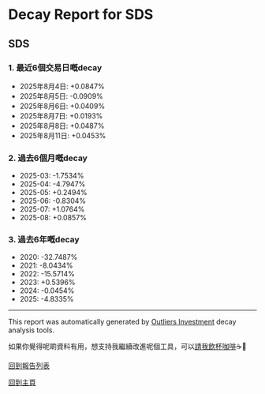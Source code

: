 # Decay Report for SDS

## SDS

### 1. 最近6個交易日嘅decay

- 2025年8月4日: +0.0847%
- 2025年8月5日: -0.0909%
- 2025年8月6日: +0.0409%
- 2025年8月7日: +0.0193%
- 2025年8月8日: +0.0487%
- 2025年8月11日: +0.0453%

### 2. 過去6個月嘅decay

- 2025-03: -1.7534%
- 2025-04: -4.7947%
- 2025-05: +0.2494%
- 2025-06: -0.8304%
- 2025-07: +1.0764%
- 2025-08: +0.0857%

### 3. 過去6年嘅decay

- 2020: -32.7487%
- 2021: -8.0434%
- 2022: -15.5714%
- 2023: +0.5396%
- 2024: -0.0454%
- 2025: -4.8335%

------------------------------
This report was automatically generated by [Outliers Investment](https://outliersecon.github.io/Outliers-Investment/) decay analysis tools.

如果你覺得呢啲資料有用，想支持我繼續改進呢個工具，可以[請我飲杯咖啡](https://buymeacoffee.com/outliersecon)☕🙏

[回到報告列表](https://outliersecon.github.io/Outliers-Investment/reports/reports_public)

[回到主頁](https://outliersecon.github.io/Outliers-Investment/)